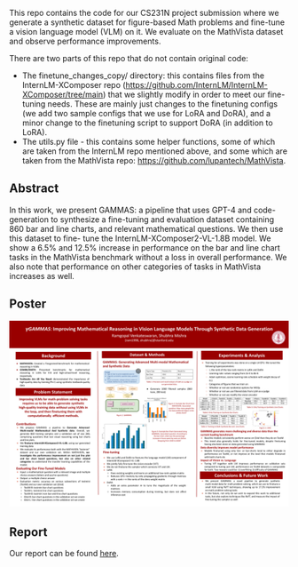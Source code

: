 This repo contains the code for our CS231N project submission where we generate a synthetic dataset for figure-based Math problems and fine-tune a vision language model (VLM) on it. We evaluate on the MathVista dataset and observe performance improvements.

There are two parts of this repo that do not contain original code:
* The finetune_changes_copy/ directory: this contains files from the InternLM-XComposer repo (https://github.com/InternLM/InternLM-XComposer/tree/main) that we slightly modify in order to meet our fine-tuning needs. These are mainly just changes to the finetuning configs (we add two sample configs that we use for LoRA and DoRA), and a minor change to the finetuning script to support DoRA (in addition to LoRA).
* The utils.py file - this contains some helper functions, some of which are taken from the InternLM repo mentioned above, and some which are taken from the MathVista repo: https://github.com/lupantech/MathVista.

## Abstract
In this work, we present GAMMAS: a pipeline that uses GPT-4 and code-generation to synthesize a fine-tuning and evaluation dataset containing 860 bar and line charts, and relevant mathematical questions. We then use this dataset to fine- tune the InternLM-XComposer2-VL-1.8B model. We show a 6.5% and 12.5% increase in performance on the bar and line chart tasks in the MathVista benchmark without a loss in overall performance. We also note that performance on other categories of tasks in MathVista increases as well.

## Poster
<img width="1202" alt="CS231N_Poster" src="https://github.com/ramvenkat98/cs231n-final-project/blob/main/CS231N_Poster.pdf">


## Report
Our report can be found [here](https://github.com/ramvenkat98/cs231n-final-project/blob/main/CS231_Final_Report.pdf).
